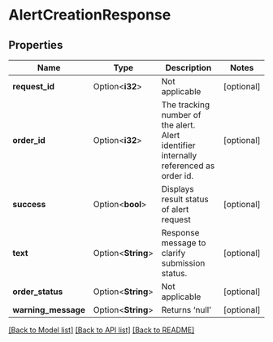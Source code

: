 # AlertCreationResponse

## Properties

Name | Type | Description | Notes
------------ | ------------- | ------------- | -------------
**request_id** | Option<**i32**> | Not applicable | [optional]
**order_id** | Option<**i32**> | The tracking number of the alert. Alert identifier internally referenced as order id. | [optional]
**success** | Option<**bool**> | Displays result status of alert request | [optional]
**text** | Option<**String**> | Response message to clarify submission status. | [optional]
**order_status** | Option<**String**> | Not applicable | [optional]
**warning_message** | Option<**String**> | Returns ‘null’ | [optional]

[[Back to Model list]](../README.md#documentation-for-models) [[Back to API list]](../README.md#documentation-for-api-endpoints) [[Back to README]](../README.md)
